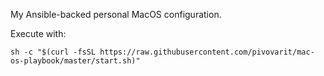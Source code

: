 My Ansible-backed personal MacOS configuration.

Execute with:

```sh -c "$(curl -fsSL https://raw.githubusercontent.com/pivovarit/mac-os-playbook/master/start.sh)"```
